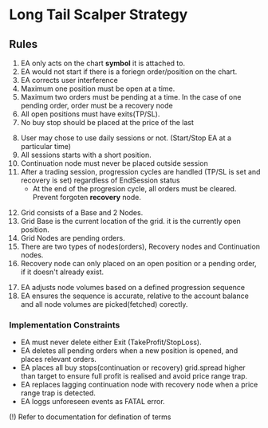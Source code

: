 # Long Tail Scalper Strategy
## Rules
<!-- General -->
1. EA only acts on the chart **symbol** it is attached to.
2. EA would not start if there is a foriegn order/position on the chart. <!-- only in production -->
3. EA corrects user interference
4. Maximum one position must be open at a time.
5. Maximum two orders must be pending at a time. In the case of one pending order, order must be a recovery node
6. All open positions must have exits(TP/SL).
7. No buy stop should be placed at the price of the last
<!-- Sessions -->
8. User may chose to use daily sessions or not. (Start/Stop EA at a particular time)
9. All sessions starts with a short position.
10. Continuation node must never be placed outside session
11. After a trading session, progression cycles are handled (TP/SL is set and recovery is set) regardless of EndSession status
    - At the end of the progresion cycle, all orders must be cleared. Prevent forgoten **recovery** node.
<!-- Grid & Grid Nodes -->
12. Grid consists of a Base and 2 Nodes.
13. Grid Base is the current location of the grid. it is the currently open position.
14. Grid Nodes are pending orders.
15. There are two types of nodes(orders), Recovery nodes and Continuation nodes.
16. Recovery node can only placed on an open position or a pending order, if it doesn't already exist.
<!-- Progression sequence -->
17. EA adjusts node volumes based on a defined progression sequence
18. EA ensures the sequence is accurate, relative to the account balance and all node volumes are picked(fetched) corectly.

<!-- Implementation-->
### Implementation Constraints
- EA must never delete either Exit (TakeProfit/StopLoss).
- EA deletes all pending orders when a new position is opened, and places relevant orders.
- EA places all buy stops(continuation or recovery) grid.spread higher than target to ensure full profit is realised and avoid price range trap.
- EA replaces lagging continuation node with recovery node when a price range trap is detected.
- EA loggs unforeseen events as FATAL error.


(!) Refer to documentation for defination of terms